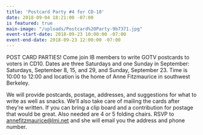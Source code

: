 ```yaml
---
title: 'Postcard Party #4 for CD-10'
date: 2018-09-04 18:21:00 -07:00
is featured: true
main-image: "/uploads/Postcard%20Party-9b7371.jpg"
event-start-date: 2018-09-23 10:00:00 -07:00
event-end-date: 2018-09-23 12:00:00 -07:00
---
```


POST CARD PARTIES! Come join IB members to write GOTV postcards to voters in CD10. Dates are three Saturdays and one Sunday in September: Saturdays, September 8, 15, and 29, and Sunday, September 23. Time is 10:00 to 12:00 and location is the home of Anne Fitzmaurice in southwest Berkeley. 

We will provide postcards, postage, addresses, and suggestions for what to write as well as snacks. We’ll also take care of mailing the cards after they’re written. If you can bring a clip board and a contribution for postage that would be great. Also needed are 4 or 5 folding chairs. RSVP to annefitzmaurice@lmi.net and she will email you the address and phone number.